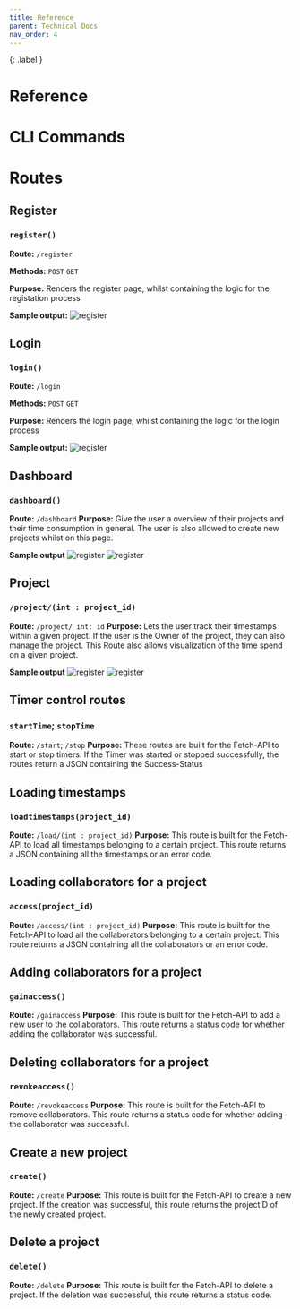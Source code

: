 ```yaml
---
title: Reference
parent: Technical Docs
nav_order: 4
---
```


{: .label }


# Reference 

# CLI Commands

# Routes

## Register

### `register()`

**Route:** `/register`

**Methods:** `POST` `GET`

**Purpose:** 
Renders the register page, whilst containing the logic for the registation process

**Sample output:**
![register](register.PNG)

## Login

### `login()`

**Route:** `/login`

**Methods:** `POST` `GET`

**Purpose:** 
Renders the login page, whilst containing the logic for the login process

**Sample output:**
![register](login.PNG)

## Dashboard
### `dashboard()`
**Route:** `/dashboard`
**Purpose:** 
Give the user a overview of their projects and their time consumption in general. The user is also allowed to create new projects whilst on this page. 

**Sample output** 
![register](dashboard.PNG)
![register](dashboard_modal.PNG)

## Project
### `/project/(int : project_id)`
**Route:** `/project/ int: id`
**Purpose:** 
Lets the user track their timestamps within a given project. If the user is the Owner of the project, they can also manage the project. This Route also allows visualization of the time spend on a given project. 

**Sample output** 
![register](project.PNG)
![register](project_modal.PNG)

## Timer control routes
### `startTime`; `stopTime`
**Route:** `/start`; `/stop`
**Purpose:** 
These routes are built for the Fetch-API to start or stop timers. If the Timer was started or stopped successfully, the routes return a JSON containing the Success-Status

## Loading timestamps
### `loadtimestamps(project_id)`
**Route:** `/load/(int : project_id)`
**Purpose:** 
This route is built for the Fetch-API to load all timestamps belonging to a certain project. This route returns a JSON containing all the timestamps or an error code.


## Loading collaborators for a project
### `access(project_id)`
**Route:** `/access/(int : project_id)`
**Purpose:**
This route is built for the Fetch-API to load all the collaborators belonging to a certain project. This route returns a JSON containing all the collaborators or an error code. 

## Adding collaborators for a project
### `gainaccess()`
**Route:** `/gainaccess`
**Purpose:**
This route is built for the Fetch-API to add a new user to the collaborators. This route returns a status code for whether adding the collaborator was successful. 
## Deleting collaborators for a project
### `revokeaccess()`
**Route:** `/revokeaccess`
**Purpose:**
This route is built for the Fetch-API to remove collaborators. This route returns a status code for whether adding the collaborator was successful. 

##  Create a new project
### `create()`
**Route:** `/create`
**Purpose:**
This route is built for the Fetch-API to create a new project. If the creation was successful, this route returns the projectID of the newly created project.


## Delete a project
### `delete()`
**Route:** `/delete`
**Purpose:**
This route is built for the Fetch-API to delete a project. If the deletion was successful, this route returns a status code. 